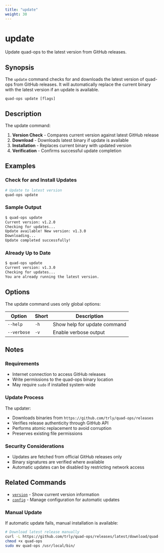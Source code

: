 ```yaml
---
title: "update"
weight: 30
---
```


# update

Update quad-ops to the latest version from GitHub releases.

## Synopsis

The `update` command checks for and downloads the latest version of quad-ops from GitHub releases. It will automatically replace the current binary with the latest version if an update is available.

```
quad-ops update [flags]
```

## Description

The update command:

1. **Version Check** - Compares current version against latest GitHub release
2. **Download** - Downloads latest binary if update is available
3. **Installation** - Replaces current binary with updated version
4. **Verification** - Confirms successful update completion

## Examples

### Check for and Install Updates
```bash
# Update to latest version
quad-ops update
```

### Sample Output
```bash
$ quad-ops update
Current version: v1.2.0
Checking for updates...
Update available! New version: v1.3.0
Downloading...
Update completed successfully!
```

### Already Up to Date
```bash
$ quad-ops update
Current version: v1.3.0
Checking for updates...
You are already running the latest version.
```

## Options

The update command uses only global options:

| Option | Short | Description |
|--------|-------|-------------|
| `--help` | `-h` | Show help for update command |
| `--verbose` | `-v` | Enable verbose output |

## Notes

### Requirements
- Internet connection to access GitHub releases
- Write permissions to the quad-ops binary location
- May require `sudo` if installed system-wide

### Update Process
The updater:
- Downloads binaries from `https://github.com/trly/quad-ops/releases`
- Verifies release authenticity through GitHub API
- Performs atomic replacement to avoid corruption
- Preserves existing file permissions

### Security Considerations
- Updates are fetched from official GitHub releases only
- Binary signatures are verified where available
- Automatic updates can be disabled by restricting network access

## Related Commands

- [`version`](../version) - Show current version information
- [`config`](../config) - Manage configuration for automatic updates

### Manual Update
If automatic update fails, manual installation is available:
```bash
# Download latest release manually
curl -L https://github.com/trly/quad-ops/releases/latest/download/quad-ops-linux-amd64 -o quad-ops
chmod +x quad-ops
sudo mv quad-ops /usr/local/bin/
```